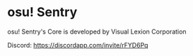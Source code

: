 # osu! Sentry

osu! Sentry's Core is developed by Visual Lexion Corporation


Discord: https://discordapp.com/invite/rFYD6Pq
